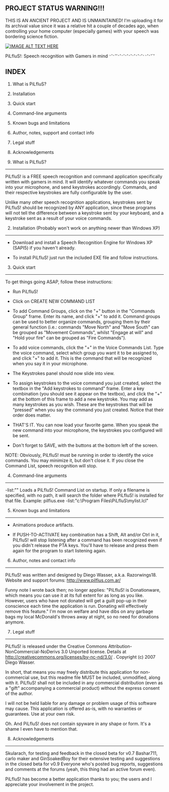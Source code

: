 PROJECT STATUS WARNING!!!
-------------------------
THIS IS AN ANCIENT PROJECT AND IS UNMAINTAINED! I'm uploading it for its archival value since it was a relative hit a couple of decades ago, when controlling your home computer (especially games) with your speech was bordering science fiction.

[![IMAGE ALT TEXT HERE](https://img.youtube.com/vi/cfQu2nuDt8A/0.jpg)](https://www.youtube.com/watch?v=cfQu2nuDt8A)

PiLfIuS!: Speech recognition with Gamers in mind
`'`'`'`''`'`'`'`'`'`'`'`'`'`'`'`'`'`'`''`'`'`'`'

INDEX
-----
1. What is PiLfIuS?
2. Installation
3. Quick start
4. Command-line arguments
5. Known bugs and limitations
6. Author, notes, support and contact info
7. Legal stuff
8. Acknowledgements

1. What is PiLfIuS?
--------------------

PiLfIuS! is a FREE speech recognition and command application specifically written with gamers in mind. It will identify whatever commands you speak into your microphone, and send keystrokes accordingly. Commands, and their respective keystrokes are fully configurable by the user.

Unlike many other speech recognition applications, keystrokes sent by PiLfIuS! should be recognized by ANY application, since these programs will not tell the difference between a keystroke sent by your keyboard, and a keystroke sent as a result of your voice commands.



2. Installation (Probably won't work on anything newer than Windows XP)
-----------------

- Download and install a Speech Recognition Engine for Windows XP (SAPI5) if you haven't already.

- To install PiLfIuS! just run the included EXE file and follow instructions.



3. Quick start
--------------

To get things going ASAP, follow these instructions:

- Run PiLfIuS!

- Click on CREATE NEW COMMAND LIST

- To add Command Groups, click on the "+" button in the "Commands Group" frame. Enter its name, and click "+" to add it.
Command groups can be used to better organize commands, grouping them by their general function (i.e.: commands "Move North" and "Move South" can be grouped as "Movement Commands", whilst "Engage at will" and "Hold your fire" can be grouped as "Fire Commands").

- To add voice commands, click the "+" in the Voice Commands List. Type the voice command, select which group you want it to be assigned to, and click "+" to add it. This is the command that will be recognized when you say it in your microphone.

- The Keystrokes panel should now slide into view.

- To assign keystrokes to the voice command you just created, select the textbox in the "Add keystrokes to command" frame. Enter a key combination (you should see it appear on the textbox), and click the "+" at the bottom of this frame to add a new keystroke. You may add as many keystrokes as you wish.
These are the keystrokes that will be "pressed" when you say the command you just created. Notice that their order does matter.

- THAT'S IT. You can now load your favorite game.
When you speak the new command into your microphone, the keystrokes you configured will be sent.

- Don't forget to SAVE, with the buttons at the bottom left of the screen.

NOTE: Obviously, PiLfIuS! must be running in order to identify the voice commands. You may minimize it, but don't close it. If you close the Command List, speech recognition will stop.



4. Command-line arguments
-------------------------

-list:"<commandlist path>"
Loads a PiLfIuS! Command List on startup. If only a filename is specified, with no path, it will search the folder where PiLfIuS! is installed for that file.
Example: pilfius.exe -list:"c:\Program Files\PiLfIuS\mylist.lcl"



5. Known bugs and limitations
-----------------------------

- Animations produce artifacts.

- If PUSH-TO-ACTIVATE key combination has a Shift, Alt and/or Ctrl in it, PiLfIuS! will stop listening after a command has been recognized even if you didn't release the PTA keys. You'll have to release and press them again for the program to start listening again.



6. Author, notes and contact info
---------------------------------

PiLfIuS! was written and designed by Diego Wasser, a.k.a. Razorwings18.
Website and support forums: http://www.pilfius.com.ar/

Funny note I wrote back then; no longer applies: "PiLfIuS! is Donationware, which means you can use it at its full extent for as long as you like. However, users who have not donated will get a guilt pop-up in their conscience each time the application is run. Donating will effectively remove this feature."
I'm now on welfare and have dibs on any garbage bags my local McDonald's throws away at night, so no need for donations anymore.



7. Legal stuff
--------------

PiLfIuS! is released under the Creative Commons Attribution-NonCommercial-NoDerivs 3.0 Unported license. Details at http://creativecommons.org/licenses/by-nc-nd/3.0/ . Copyright (c) 2007 Diego Wasser.

In short, that means you may freely distribute this application for non-commercial use, but this readme file MUST be included, unmodified, along with it. PiLfIuS! shall not be included in any commercial distribution (even as a "gift" accompanying a commercial product) without the express consent of the author.

I will not be held liable for any damage or problem usage of this software may cause. This application is offered as-is, with no warranties or guarantees. Use at your own risk.


Oh. And PiLfIuS! does not contain spyware in any shape or form. It's a shame I even have to mention that.



8. Acknowledgements
-------------------

Skularach, for testing and feedback in the closed beta for v0.7
Bashar711, carlo maker and GinSoakedBoy for their extensive testing and suggestions in the closed beta for v0.9
Everyone who's posted bug reports, suggestions and comments at the forums (yeah, this thing had an active forum even).

PiLfIuS! has become a better application thanks to you; the users and I appreciate your involvement in the project.